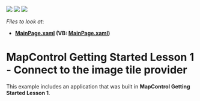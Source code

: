 <!-- default badges list -->
![](https://img.shields.io/endpoint?url=https://codecentral.devexpress.com/api/v1/VersionRange/128572306/14.2.3%2B)
[![](https://img.shields.io/badge/Open_in_DevExpress_Support_Center-FF7200?style=flat-square&logo=DevExpress&logoColor=white)](https://supportcenter.devexpress.com/ticket/details/T192025)
[![](https://img.shields.io/badge/📖_How_to_use_DevExpress_Examples-e9f6fc?style=flat-square)](https://docs.devexpress.com/GeneralInformation/403183)
<!-- default badges end -->
<!-- default file list -->
*Files to look at*:

* **[MainPage.xaml](./CS/MapControl_Lesson1/MainPage.xaml) (VB: [MainPage.xaml](./VB/MapControl_Lesson1/MainPage.xaml))**
<!-- default file list end -->
# MapControl Getting Started Lesson 1 - Connect to the image tile provider


This example includes an application that was built in <strong>MapControl Getting Started Lesson 1</strong>.

<br/>


